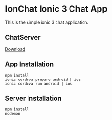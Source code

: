 # IonChat Ionic 3 Chat App 
This is the simple ionic 3 chat application.

## ChatServer
[Download]('chat-server)

## App Installation
```console
npm install
ionic cordova prepare android | ios
ionic cordova run android | ios
```


## Server Installation
```console
npm install
nodemon
```
